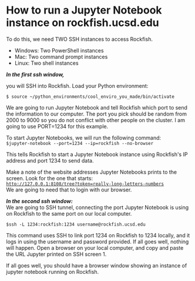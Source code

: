 # **How to run a Jupyter Notebook instance on rockfish.ucsd.edu**
To do this, we need TWO SSH instances to access Rockfish.

- Windows: Two PowerShell instances
- Mac: Two command prompt instances
- Linux: Two shell instances

***In the first ssh window,***

you will SSH into Rockfish. Load your Python environment:

`$ source ~/python_environments/cool_enviro_you_made/bin/activate`

We are going to run Jupyter Notebook and tell Rockfish which port to send the information to our computer. The port you pick should be random from 2000 to 9000 so you do not conflict with other people on the cluster. I am going to use PORT=1234 for this example.

To start Jupyter Notebooks, we will run the following command:\
`$jupyter-notebook --port=1234 --ip=rockfish --no-browser`

This tells Rockfish to start a Jupyter Notebook instance using Rockfish's IP address and port 1234 to send data.

Make a note of the website addresses Jupyter Notebooks prints to the screen. Look for the one that starts:\
[`http://127.0.0.1:8108/tree?token=really-long-letters-numbers`](http://127.0.0.1:8108/tree?token=really-long-letters-numbers)\
We are going to need that to login with our browser.

***In the second ssh window:***\
We are going to SSH tunnel, connecting the port Jupyter Notebook is using on Rockfish to the same port on our local computer.

`$ssh -L 1234:rockfish:1234 username@rockfish.ucsd.edu`

This command uses SSH to link port 1234 on Rockfish to 1234 locally, and it logs in using the username and password provided.
If all goes well, nothing will happen. Open a browser on your local computer, and copy and paste the URL Jupyter printed on SSH screen 1.

If all goes well, you should have a browser window showing an instance of jupyter notebook running on Rockfish.
